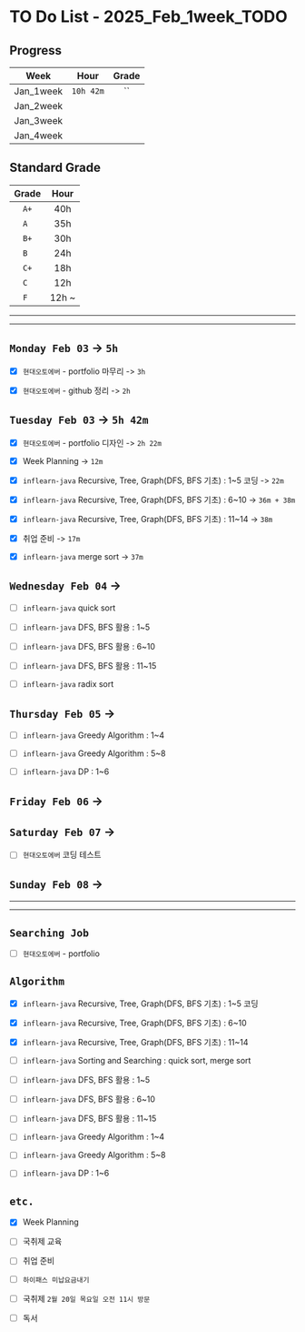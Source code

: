 # TO Do List - 2025_Feb_1week_TODO

## Progress
| Week | Hour | Grade |
|:---:|:---:|:---:|
|Jan_1week|`10h 42m`|``|
|Jan_2week|||
|Jan_3week|||
|Jan_4week|||


## Standard Grade
| Grade | Hour |
|:---:|:---:|
|`A+`|40h|
|`A `|35h|
|`B+`|30h|
|`B `|24h|
|`C+`|18h|
|`C `|12h|
|`F `|12h ~|


---
---

## `Monday Feb 03` -> `5h`
- [x] `현대오토에버` - portfolio 마무리 -> `3h`
- [x] `현대오토에버` - github 정리 -> `2h`


## `Tuesday Feb 03` -> `5h 42m`
- [x] `현대오토에버` - portfolio 디자인 -> `2h 22m`
- [x] Week Planning -> `12m`
- [x] `inflearn-java` Recursive, Tree, Graph(DFS, BFS 기초) : 1~5 코딩 -> `22m`
- [x] `inflearn-java` Recursive, Tree, Graph(DFS, BFS 기초) : 6~10 -> `36m + 38m`
- [x] `inflearn-java` Recursive, Tree, Graph(DFS, BFS 기초) : 11~14 -> `38m`
- [x] 취업 준비 -> `17m`
- [x] `inflearn-java` merge sort -> `37m`


## `Wednesday Feb 04` -> 
- [ ] `inflearn-java` quick sort
- [ ] `inflearn-java` DFS, BFS 활용 : 1~5
- [ ] `inflearn-java` DFS, BFS 활용 : 6~10
- [ ] `inflearn-java` DFS, BFS 활용 : 11~15
- [ ] `inflearn-java` radix sort

 
## `Thursday Feb 05` -> 
- [ ] `inflearn-java` Greedy Algorithm : 1~4
- [ ] `inflearn-java` Greedy Algorithm : 5~8
- [ ] `inflearn-java` DP : 1~6


## `Friday Feb 06` -> 



## `Saturday Feb 07` -> 
- [ ] `현대오토에버` 코딩 테스트


## `Sunday Feb 08` -> 



---
---
## `Searching Job`
- [ ] `현대오토에버` - portfolio


## `Algorithm`
- [x] `inflearn-java` Recursive, Tree, Graph(DFS, BFS 기초) : 1~5 코딩
- [x] `inflearn-java` Recursive, Tree, Graph(DFS, BFS 기초) : 6~10
- [x] `inflearn-java` Recursive, Tree, Graph(DFS, BFS 기초) : 11~14
- [ ] `inflearn-java` Sorting and Searching : quick sort, merge sort
- [ ] `inflearn-java` DFS, BFS 활용 : 1~5
- [ ] `inflearn-java` DFS, BFS 활용 : 6~10
- [ ] `inflearn-java` DFS, BFS 활용 : 11~15
- [ ] `inflearn-java` Greedy Algorithm : 1~4
- [ ] `inflearn-java` Greedy Algorithm : 5~8
- [ ] `inflearn-java` DP : 1~6


## `etc.`
- [x] Week Planning
- [ ] 국취제 교육
- [ ] 취업 준비
- [ ] `하이패스 미납요금내기`
- [ ] 국취제 `2월 20일 목요일 오전 11시 방문`
- [ ] 독서 



<!-- ## `Spring`
- [ ] `Cloud Native Spring In Action` -->


<!-- 
## `Java`
## `OPIc`
## `토익` 
-->





